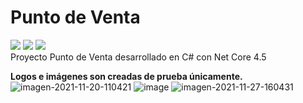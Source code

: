 # Punto de Venta
![](https://img.shields.io/badge/Fase%3A-En%20desarrollo-blue)
![](https://img.shields.io/github/last-commit/Josephglz/PuntoDeVenta)
![](https://img.shields.io/github/languages/top/Josephglz/PuntoDeVenta)<br>
Proyecto Punto de Venta desarrollado en C# con Net Core 4.5<br>


<b>Logos e imágenes son creadas de prueba únicamente.</b><br>
<img src="https://i.ibb.co/9q5GPYf/imagen-2021-11-20-110421.png" alt="imagen-2021-11-20-110421" border="0">
<img src="https://i.ibb.co/S3CjTFW/image.png" alt="image" border="0">
<img src="https://i.ibb.co/dLYT8hT/imagen-2021-11-27-160431.png" alt="imagen-2021-11-27-160431" border="0">
